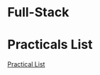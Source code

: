 # Full-Stack
<h1>Practicals List</h1>
<a href="https://pratibha499.github.io/Full-Stack/" target="_blank"> Practical List</a>
